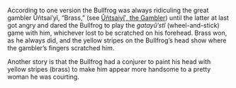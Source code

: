 According to one version the Bullfrog was always ridiculing the great gambler Ûñtsai′yĭ, “Brass,” (see [Ûñtsaiyĭ′, the Gambler](</stories/Wonder/Ûñtsaiyĭ′, the Gambler.html>)) until the latter at last got angry and dared the Bullfrog to play the _gatayû′stĭ_ (wheel-and-stick) game with him, whichever lost to be scratched on his forehead. Brass won, as he always did, and the yellow stripes on the Bullfrog’s head show where the gambler’s fingers scratched him.

Another story is that the Bullfrog had a conjurer to paint his head with yellow stripes (brass) to make him appear more handsome to a pretty woman he was courting.
